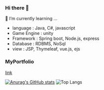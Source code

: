 ### Hi there 👋

🌱 I’m currently learning ... 
- language : Java, C#, javascript
- Game Engine : unity
- Framework : Spring boot, Node.js, express
- Database : RDBMS, NoSql
- view : JSP, Thymeleaf, vue.js, ejs

<!--
**dev-Rluan/dev-Rluan** is a ✨ _special_ ✨ repository because its `README.md` (this file) appears on your GitHub profile.

Here are some ideas to get you started:

- 🔭 I’m currently working on ...
- 👯 I’m looking to collaborate on ...
- 🤔 I’m looking for help with ...
- 💬 Ask me about ...
- 📫 How to reach me: ...
- 😄 Pronouns: ...
- ⚡ Fun fact: ...
-->

### MyPortfolio
[link](https://rluan.notion.site/41d2076972654990bd762c6bb9af999e)

[![Anurag's GitHub stats](https://github-readme-stats.vercel.app/api?username=dev-Rluan&theme=synthwave)](https://github.com/anuraghazra/github-readme-stats)
![Top Langs](https://github-readme-stats.vercel.app/api/top-langs/?username=dev-Rluan&layout=compact&theme=synthwave)
